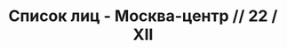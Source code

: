 ---
title: Список лиц - Москва-центр // 22 / XII
description: РГАСПИ, ф.17, оп.171, дело 413, лист 311
images:
- /disk/pictures/v05/17-171-413-311.jpg
- /disk/pictures/v05/17-171-413-312.jpg
---